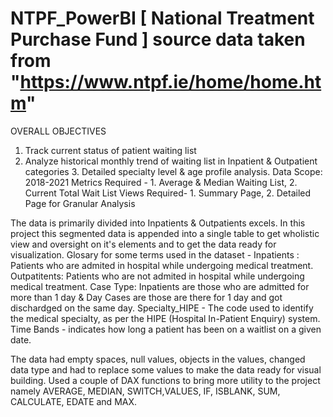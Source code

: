 # NTPF_PowerBI [ National Treatment Purchase Fund ] source data taken from "https://www.ntpf.ie/home/home.htm"
OVERALL OBJECTIVES
1. Track current status of patient waiting list
2. Analyze historical monthly trend of waiting list in Inpatient & Outpatient categories 3. Detailed specialty level & age profile analysis.
Data Scope: 2018-2021
Metrics Required -  1. Average & Median Waiting List, 2. Current Total Wait List
Views Required- 1. Summary Page, 2. Detailed Page for Granular Analysis

The data is primarily divided into Inpatients & Outpatients excels. In this project this segmented data is appended into a single table to get wholistic view and oversight on it's elements and to get the data ready for visualization. Glosary for some terms used in the dataset -
Inpatients : Patients who are admited in hospital while undergoing medical treatment.
Outpatitents: Patients who are not admited in hospital while undergoing medical treatment.
Case Type: Inpatients are those who are admitted for more than 1 day & Day Cases are those are there for 1 day and got dischardged on the same day.
Specialty_HIPE - The code used to identify the medical specialty, as per the HIPE (Hospital In-Patient Enquiry) system.
Time Bands - indicates how long a patient has been on a waitlist on a given date.

The data had empty spaces, null values, objects in the values, changed data type and had to replace some values to make the data ready for visual building. Used a couple of DAX functions to bring more utility to the project namely AVERAGE, MEDIAN, SWITCH,VALUES, IF, ISBLANK, SUM, CALCULATE, EDATE and MAX.
